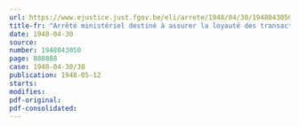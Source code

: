 ```yaml
---
url: https://www.ejustice.just.fgov.be/eli/arrete/1948/04/30/1948043050/justel
title-fr: "Arrêté ministériel destiné à assurer la loyauté des transactions commerciales"
date: 1948-04-30
source:
number: 1948043050
page: 888888
case: 1948-04-30/30
publication: 1948-05-12
starts:
modifies:
pdf-original:
pdf-consolidated:
---
```


